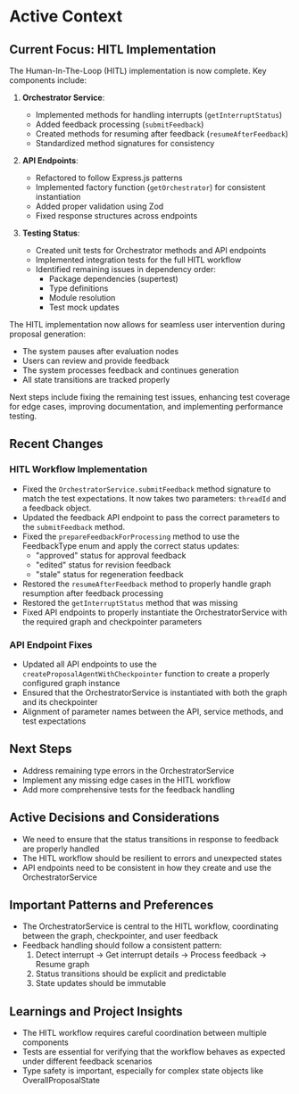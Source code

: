 # Active Context

## Current Focus: HITL Implementation

The Human-In-The-Loop (HITL) implementation is now complete. Key components include:

1. **Orchestrator Service**:

   - Implemented methods for handling interrupts (`getInterruptStatus`)
   - Added feedback processing (`submitFeedback`)
   - Created methods for resuming after feedback (`resumeAfterFeedback`)
   - Standardized method signatures for consistency

2. **API Endpoints**:

   - Refactored to follow Express.js patterns
   - Implemented factory function (`getOrchestrator`) for consistent instantiation
   - Added proper validation using Zod
   - Fixed response structures across endpoints

3. **Testing Status**:
   - Created unit tests for Orchestrator methods and API endpoints
   - Implemented integration tests for the full HITL workflow
   - Identified remaining issues in dependency order:
     - Package dependencies (supertest)
     - Type definitions
     - Module resolution
     - Test mock updates

The HITL implementation now allows for seamless user intervention during proposal generation:

- The system pauses after evaluation nodes
- Users can review and provide feedback
- The system processes feedback and continues generation
- All state transitions are tracked properly

Next steps include fixing the remaining test issues, enhancing test coverage for edge cases, improving documentation, and implementing performance testing.

## Recent Changes

### HITL Workflow Implementation

- Fixed the `OrchestratorService.submitFeedback` method signature to match the test expectations. It now takes two parameters: `threadId` and a feedback object.
- Updated the feedback API endpoint to pass the correct parameters to the `submitFeedback` method.
- Fixed the `prepareFeedbackForProcessing` method to use the FeedbackType enum and apply the correct status updates:
  - "approved" status for approval feedback
  - "edited" status for revision feedback
  - "stale" status for regeneration feedback
- Restored the `resumeAfterFeedback` method to properly handle graph resumption after feedback processing
- Restored the `getInterruptStatus` method that was missing
- Fixed API endpoints to properly instantiate the OrchestratorService with the required graph and checkpointer parameters

### API Endpoint Fixes

- Updated all API endpoints to use the `createProposalAgentWithCheckpointer` function to create a properly configured graph instance
- Ensured that the OrchestratorService is instantiated with both the graph and its checkpointer
- Alignment of parameter names between the API, service methods, and test expectations

## Next Steps

- Address remaining type errors in the OrchestratorService
- Implement any missing edge cases in the HITL workflow
- Add more comprehensive tests for the feedback handling

## Active Decisions and Considerations

- We need to ensure that the status transitions in response to feedback are properly handled
- The HITL workflow should be resilient to errors and unexpected states
- API endpoints need to be consistent in how they create and use the OrchestratorService

## Important Patterns and Preferences

- The OrchestratorService is central to the HITL workflow, coordinating between the graph, checkpointer, and user feedback
- Feedback handling should follow a consistent pattern:
  1. Detect interrupt → Get interrupt details → Process feedback → Resume graph
  2. Status transitions should be explicit and predictable
  3. State updates should be immutable

## Learnings and Project Insights

- The HITL workflow requires careful coordination between multiple components
- Tests are essential for verifying that the workflow behaves as expected under different feedback scenarios
- Type safety is important, especially for complex state objects like OverallProposalState
